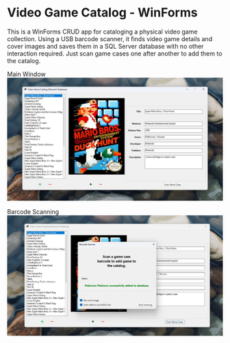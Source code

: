 # Video Game Catalog - WinForms

This is a WinForms CRUD app for cataloging a physical video game collection. Using a USB barcode scanner, it finds video game details and cover images and saves them in a SQL Server database with no other interaction required. Just scan game cases one after another to add them to the catalog.

Main Window
![Main Window](screenshots/MainWindow.jpg)

Barcode Scanning
![Barcode Scanning Window](screenshots/BarcodeScanningWindow.jpg)